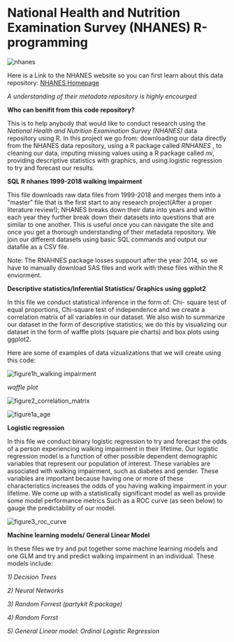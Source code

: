 National Health and Nutrition Examination Survey (NHANES) R-programming 
===

![nhanes](https://user-images.githubusercontent.com/36578867/47465145-7a378c00-d7a0-11e8-99a5-bf53ead6d80b.jpg)

Here is a Link to the NHANES website so you can first learn about this data repository:
[NHANES Homepage]( https://www.cdc.gov/nchs/nhanes/)

*A understanding of their metadata repository is highly encourged*

**Who can benifit from this code repository?**

This is to help anybody that would like to conduct research using the  *National Health and Nutrition Examination Survey (NHANES)* data repository using R. In this project we go from: downloading our data directly from the NHANES data repository, using a R package called *RNHANES* , to cleaning our data, imputing missing values using a R package called  *mi*, providing descriptive statistics with graphics, and using logistic regression to try and forecast our results. 

 **SQL R nhanes 1999-2018 walking impairment**

This file downloads raw data files from 1999-2018 and merges them into a "master" file that is the first start to any research project(After a proper literature review!); NHANES breaks down their data into years and within each year they further break down their datasets into questions that are similar to one another. This is useful once you can navigate the site and once you get a thorough understanding of their metadata repository. We join our different datasets using basic SQL commands and output our datafile as a CSV file.

 Note: The RNAHNES package losses suppourt after the year 2014, so we have to manually download SAS files and work with these files within 
 the R enviorment.



**Descriptive statistics/Inferential Statistics/ Graphics using ggplot2**

In this file we conduct statistical inference in the form of: Chi- square test of equal proportions, Chi-square test of independence and we create a correlation matrix of all variables in our dataset. We also wish to summarize our dataset in the form of descriptive statistics; we do this by visualizing our dataset in the form of waffle plots (square pie charts) and box plots using ggplot2.

Here are some of examples of data vizualizations that we will create using this code:

![figure1h_walking impairment](https://user-images.githubusercontent.com/36578867/47458750-3720ed00-d78f-11e8-8e19-1d3e3f72b32f.jpg)

*waffle plot*

![figure2_correlation_matrix](https://user-images.githubusercontent.com/36578867/47458832-6b94a900-d78f-11e8-9bd6-d0a99c29e5f3.jpg)

![figure1a_age](https://user-images.githubusercontent.com/36578867/47587368-81cd7100-d917-11e8-9908-e80ded1ef3bc.jpg)

**Logistic regression**

In this file we conduct binary logistic regression to try and forecast the odds of a person experiencing walking impairment in their lifetime. Our logistic regression model is a function of other possible dependent demographic variables that represent our population of interest. These variables are associated with walking impairment, such as diabetes and gender. These variables are important because having one or more of these characteristics increases the odds of you having walking impairment in your lifetime. We come up with a statistically significant model as well as provide some model performance metrics Such as a ROC curve (as seen below) to gauge the predictability of our model.

![figure3_roc_curve](https://user-images.githubusercontent.com/36578867/47459487-10fc4c80-d791-11e8-8edc-414675fb0af2.jpg)


**Machine learning models/ General Linear Model**

In these files we try and put together some machine learning models and one GLM and try and predict walking impairment in an individual. 
These models include:

*1) Decision Trees*

*2) Neural Networks*

*3) Random Forrest (partykit R:package)*

*4) Random Forrst*

*5) General Linear model: Ordinal Logistic Regression*





